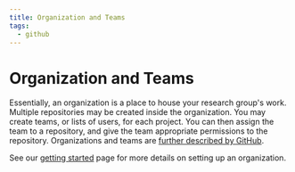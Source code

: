 ```yaml
---
title: Organization and Teams
tags:
  - github
---
```

# Organization and Teams

Essentially, an organization is a place to house your research group's work. Multiple repositories may be created inside the organization. You may create teams, or lists of users, for each project. You can then assign the team to a repository, and give the team appropriate permissions to the repository. Organizations and teams are [further described by GitHub](https://github.com/blog/674-introducing-organizations).

See our [getting started](../GettingStarted) page for more details on setting up an organization.
